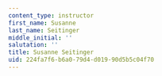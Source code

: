 ```yaml
---
content_type: instructor
first_name: Susanne
last_name: Seitinger
middle_initial: ''
salutation: ''
title: Susanne Seitinger
uid: 224fa7f6-b6a0-79d4-d019-90d5b5c04f70
---
```


